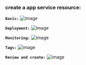 ### create a app service resource:
**`Basic:`**
![image](https://user-images.githubusercontent.com/91359308/144706473-c9c412c3-403b-4b67-8186-cbf1b1d71220.png)

**`Deployment:`**
![image](https://user-images.githubusercontent.com/91359308/144706479-d84239e9-e5c5-4256-ba27-d62d100f0b03.png)

**`Monitoring:`**
![image](https://user-images.githubusercontent.com/91359308/144706497-c049e812-b5f5-4e2e-a84d-79cb7c151e62.png)

**`Tags:`**
![image](https://user-images.githubusercontent.com/91359308/144706523-d15c6832-417c-4c90-aff7-046ed34d86db.png)

**`Review and create:`**
![image](https://user-images.githubusercontent.com/91359308/144706542-89781e70-f1be-4fbb-b36e-b34f40662239.png)
